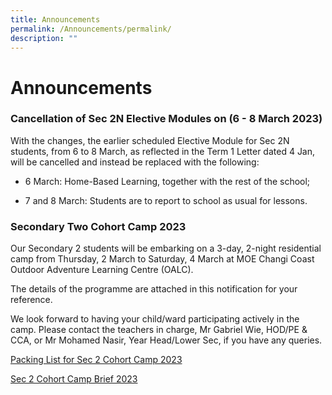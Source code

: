 ```yaml
---
title: Announcements
permalink: /Announcements/permalink/
description: ""
---
```

Announcements
=================
### **Cancellation of Sec 2N Elective Modules on (6 - 8 March 2023)**

With the changes, the earlier scheduled Elective Module for Sec 2N students, from 6 to 8 March, as reflected in the Term 1 Letter dated 4 Jan, will be cancelled and instead be replaced with the following:

*   6 March: Home-Based Learning, together with the rest of the school;
    
*   7 and 8 March: Students are to report to school as usual for lessons.
    
### **Secondary Two Cohort Camp 2023**

Our Secondary 2 students will be embarking on a 3-day, 2-night residential camp from Thursday, 2 March to Saturday, 4 March at MOE Changi Coast Outdoor Adventure Learning Centre (OALC).

The details of the programme are attached in this notification for your reference.

We look forward to having your child/ward participating actively in the camp. Please contact the teachers in charge, Mr Gabriel Wie, HOD/PE & CCA, or Mr Mohamed Nasir, Year Head/Lower Sec, if you have any queries.

[Packing List for Sec 2 Cohort Camp 2023](/files/Announcements/Sec%202%20Cohort%20Camp%202023/Packing%20List%20for%20Sec%202%20Cohort%20Camp%202023.pdf)

[Sec 2 Cohort Camp Brief 2023](/files/Announcements/Sec%202%20Cohort%20Camp%202023/Sec%202%20Cohort%20Camp.pdf)